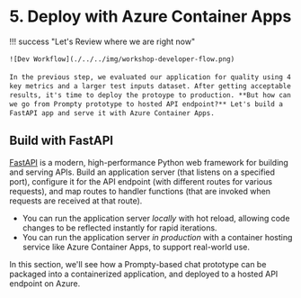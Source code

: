 # 5. Deploy with Azure Container Apps

!!! success "Let's Review where we are right now"

    ![Dev Workflow](./../../img/workshop-developer-flow.png)

    In the previous step, we evaluated our application for quality using 4 key metrics and a larger test inputs dataset. After getting acceptable results, it's time to deploy the protoype to production. **But how can we go from Prompty prototype to hosted API endpoint?** Let's build a FastAPI app and serve it with Azure Container Apps.

## Build with FastAPI

[FastAPI](https://fastapi.tiangolo.com/) is a modern, high-performance Python web framework for building and serving APIs. Build an application server (that listens on a specified port), configure it for the API endpoint (with different routes for various requests), and map routes to handler functions (that are invoked when requests are received at that route).

- You can run the application server _locally_ with hot reload, allowing code changes to be reflected instantly for rapid iterations.
- You can run the application server _in production_ with a container hosting service like Azure Container Apps, to support real-world use.

In this section, we'll see how a Prompty-based chat prototype can be packaged into a containerized application, and deployed to a hosted API endpoint on Azure.
